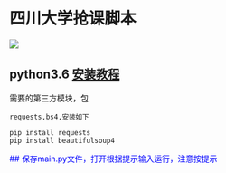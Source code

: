 # 四川大学抢课脚本
![][1]  
## python3.6  [安装教程][2]  
需要的第三方模块，包

    requests,bs4,安装如下
```
pip install requests  
pip install beautifulsoup4
```
<font color=blue>
## 保存main.py文件，打开根据提示输入运行，注意按提示
</font>

  [1]: https://github.com/2239559319/python/blob/master/src/image/image7.gif
  [2]: https://jingyan.baidu.com/article/e9fb46e1502c5a7520f76640.html